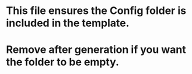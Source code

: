 # This file ensures the Config folder is included in the template.
# Remove after generation if you want the folder to be empty.